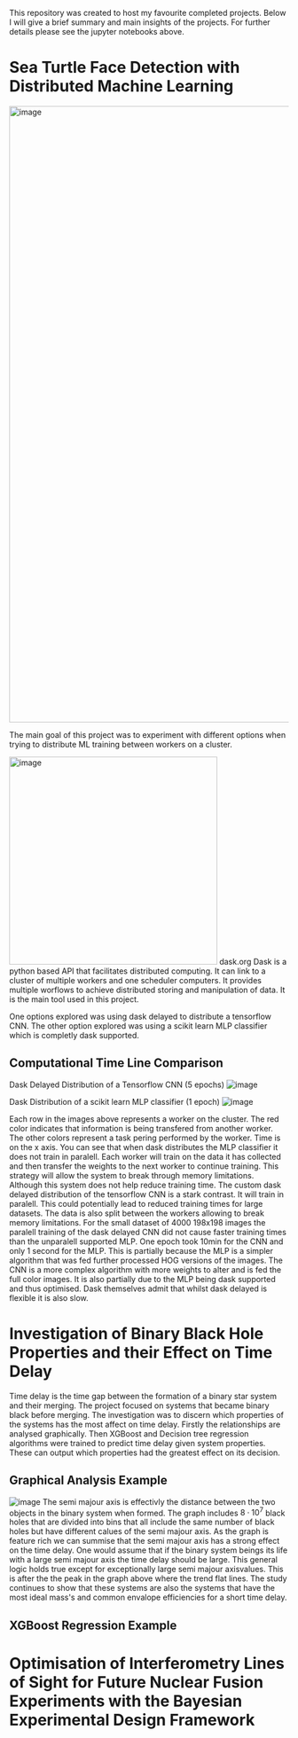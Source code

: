 This repository was created to host my favourite completed projects. Below I will give a brief summary and main insights of the projects. For further details please see the jupyter notebooks above.

# Sea Turtle Face Detection with Distributed Machine Learning

<img width="1112" alt="image" src="https://user-images.githubusercontent.com/61107719/196725351-81bb9622-20e8-47f1-b06e-0a45ad94ea69.png">

The main goal of this project was to experiment with different options when trying to distribute ML training between workers on a cluster. 

<img width="375" alt="image" src="https://user-images.githubusercontent.com/61107719/196738255-7133ce05-12a8-41ee-a57b-fbe90f7ddc4a.png">
dask.org  
Dask is a python based API that facilitates distributed computing. It can link to a cluster of multiple workers and one scheduler computers. It provides multiple worflows to achieve distributed storing and manipulation of data. It is the main tool used in this project.

One options explored was using dask delayed to distribute a tensorflow CNN. The other option explored was using a scikit learn MLP classifier which is completly dask supported.

## Computational Time Line Comparison
Dask Delayed Distribution of a Tensorflow CNN (5 epochs)
![image](https://user-images.githubusercontent.com/61107719/196728264-29fb43c6-d1c2-4a93-83ff-43017f1951c6.png)

Dask Distribution of a scikit learn MLP classifier (1 epoch)
![image](https://user-images.githubusercontent.com/61107719/196729074-a719cab6-2836-4dd9-a614-609bef9f2b83.png)

Each row in the images above represents a worker on the cluster. The red color indicates that information is being transfered from another worker. The other colors represent a task pering performed by the worker. Time is on the x axis. You can see that when dask distributes the MLP classifier it does not train in paralell. Each worker will train on the data it has collected and then transfer the weights to the next worker to continue training. This strategy will allow the system to break through memory limitations. Although this system does not help reduce training time. The custom dask delayed distribution of the tensorflow CNN is a stark contrast. It will train in paralell. This could potentially lead to reduced training times for large datasets. The data is also split between the workers allowing to break memory limitations. For the small dataset of 4000 198x198 images the paralell training of the dask delayed CNN did not cause faster training times than the unparalell supported MLP. One epoch took 10min for the CNN and only 1 second for the MLP. This is partially because the MLP is a simpler algorithm that was fed further processed HOG versions of the images. The CNN is a more complex algorithm with more weights to alter and is fed the full color images. It is also partially due to the MLP being dask supported and thus optimised. Dask themselves admit that whilst dask delayed is flexible it is also slow.


# Investigation of Binary Black Hole Properties and their Effect on Time Delay
Time delay is the time gap between the formation of a binary star system and their merging. The project focused on systems that became binary black before merging. The investigation was to discern which properties of the systems has the most affect on time delay. Firstly the relationships are analysed graphically. Then XGBoost and Decision tree regression algorithms were trained to predict time delay given system properties. These can output which properties had the greatest effect on its decision.

## Graphical Analysis Example
![image](https://user-images.githubusercontent.com/61107719/196741892-22544019-587e-4a44-9ff3-8fbaee37bdca.png)
The semi majour axis is effectivly the distance between the two objects in the binary system when formed. The graph includes $8 \cdot 10^7$ black holes that are divided into bins that all include the same number of black holes but have different calues of the semi majour axis. As the graph is feature rich we can summise that the semi majour axis has a strong effect on the time delay. One would assume that if the binary system beings its life with a large semi majour axis the time delay should be large. This general logic holds true except for exceptionally large semi majour axisvalues. This is after the the peak in the graph above where the trend flat lines. The study continues to show that these systems are also the systems that have the most ideal mass's and common envalope efficiencies for a short time delay.

## XGBoost Regression Example 




# Optimisation of Interferometry Lines of Sight for Future Nuclear Fusion Experiments with the Bayesian Experimental Design Framework
